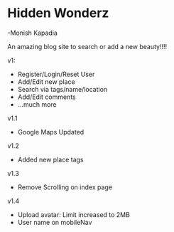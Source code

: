 # Hidden Wonderz
<p>-Monish Kapadia</p>
<p>An amazing blog site to search or add a new beauty!!!!</p>

<p>v1:</p>
<ul>
	<li>Register/Login/Reset User</li>
	<li>Add/Edit new place</li>
	<li>Search via tags/name/location</li>
	<li>Add/Edit comments</li>
	<li>...much more</li>
</ul>

<p>v1.1</p>
<ul>
	<li>Google Maps Updated</li>
</ul>

<p>v1.2</p>
<ul>
	<li>Added new place tags</li>
</ul>

<p>v1.3</p>
<ul>
	<li>Remove Scrolling on index page</li>
</ul>

<p>v1.4</p>
<ul>
	<li>Upload avatar: Limit increased to 2MB</li>
	<li>User name on mobileNav</li>
</ul>